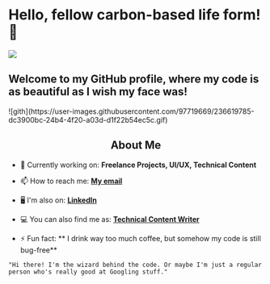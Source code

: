 ### <h1 >Hello, fellow carbon-based life form!👋</h1>
<img src="https://user-images.githubusercontent.com/97719669/236609612-e5b8771c-8374-48ad-b319-2349388a1014.png"/>


<h2> Welcome to my GitHub profile, where my code is as beautiful as I wish my face was!</h2>
![gith](https://user-images.githubusercontent.com/97719669/236619785-dc3900bc-24b4-4f20-a03d-d1f22b54ec5c.gif)


<h2 align= "center"> About Me </h2>

- 🌱 Currently working on: **Freelance Projects, UI/UX, Technical Content**

- 📫 How to reach me: **[My email](janhvi52@gmail.com)**

- 🖥 I'm also on: **[LinkedIn](https://www.linkedin.com/in/janhvi-singh-539989227/)**

- 💻 You can also find me as: **[Technical Content Writer](https://bepractical.tech/)**

- ⚡ Fun fact: ** I drink way too much coffee, but somehow my code is still bug-free**


```
"Hi there! I'm the wizard behind the code. Or maybe I'm just a regular person who's really good at Googling stuff."
```


<!--
**Janhvi52/Janhvi52** is a ✨ _special_ ✨ repository because its `README.md` (this file) appears on your GitHub profile.

Here are some ideas to get you started:

- 🔭 I’m currently working on ...
- 🌱 I’m currently learning ...
- 👯 I’m looking to collaborate on ...
- 🤔 I’m looking for help with ...
- 💬 Ask me about ...
- 📫 How to reach me: ...
- 😄 Pronouns: ...
- ⚡ Fun fact: ...
-->
